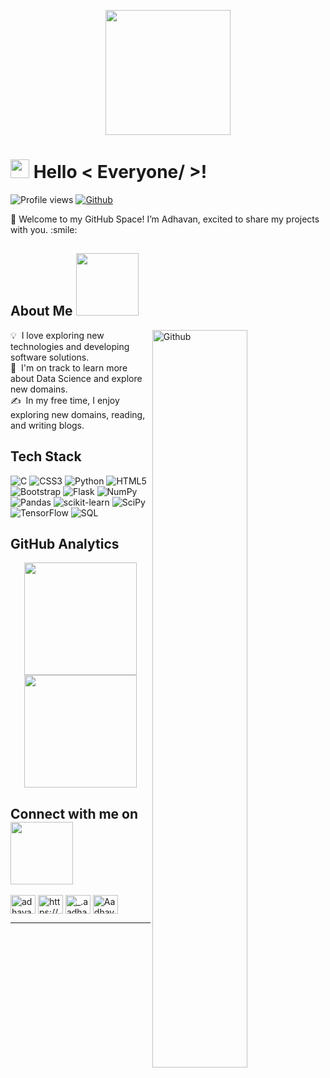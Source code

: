 <p align="center">
    <img width="200" src="https://i.pinimg.com/736x/04/e3/ee/04e3ee2223fb45687bbaeaab638dc1ed.jpg">
</p>

<h1>  <img src = "https://raw.githubusercontent.com/MartinHeinz/MartinHeinz/master/wave.gif" width = 30px> Hello < Everyone/ >! </h1>
<p align='center'>
</p>


![Profile views](https://visitor-badge.glitch.me/badge?page_id=AdhavanHero.AdhavanHero)
[![Github](https://img.shields.io/github/followers/AdhavanHero?label=Follow&style=social)](https://github.com/AdhavanHero)

<div size='20px'> 🚀 Welcome to my GitHub Space! I’m Adhavan, excited to share my projects with you. :smile: 
</div>

<h2> About Me <img src = "https://media0.giphy.com/media/KDDpcKigbfFpnejZs6/giphy.gif?cid=ecf05e47oy6f4zjs8g1qoiystc56cu7r9tb8a1fe76e05oty&rid=giphy.gif" width = 100px></h2>

<img width="55%" align="right" alt="Github" src="https://raw.githubusercontent.com/onimur/.github/master/.resources/git-header.svg" />

💡 &nbsp;I love exploring new technologies and developing software solutions.\
🌱 &nbsp;I'm on track to learn more about Data Science and explore new domains.\
✍️ &nbsp;In my free time, I enjoy exploring new domains, reading, and writing blogs.



<h2>Tech Stack</h2>

![C](https://img.shields.io/badge/c-%2300599C.svg?style=for-the-badge&logo=c&logoColor=white) ![CSS3](https://img.shields.io/badge/css3-%231572B6.svg?style=for-the-badge&logo=css3&logoColor=white) ![Python](https://img.shields.io/badge/python-3670A0?style=for-the-badge&logo=python&logoColor=ffdd54) ![HTML5](https://img.shields.io/badge/html5-%23E34F26.svg?style=for-the-badge&logo=html5&logoColor=white) ![Bootstrap](https://img.shields.io/badge/bootstrap-%23563D7C.svg?style=for-the-badge&logo=bootstrap&logoColor=white) ![Flask](https://img.shields.io/badge/flask-%23000.svg?style=for-the-badge&logo=flask&logoColor=white) ![NumPy](https://img.shields.io/badge/numpy-%23013243.svg?style=for-the-badge&logo=numpy&logoColor=white) ![Pandas](https://img.shields.io/badge/pandas-%23150458.svg?style=for-the-badge&logo=pandas&logoColor=white) ![scikit-learn](https://img.shields.io/badge/scikit--learn-%23F7931E.svg?style=for-the-badge&logo=scikit-learn&logoColor=white) ![SciPy](https://img.shields.io/badge/SciPy-%230C55A5.svg?style=for-the-badge&logo=scipy&logoColor=%white) ![TensorFlow](https://img.shields.io/badge/TensorFlow-%23FF6F00.svg?style=for-the-badge&logo=TensorFlow&logoColor=white) ![SQL](https://img.shields.io/badge/SQL-307998?style=for-the-badge&logo=sql&logoColor=white)


<h2>GitHub Analytics</h2>

<p align="center">
<a href="https://github.com/AdhavanHero">
  <img height="180em" src="https://github-readme-stats-eight-theta.vercel.app/api?username=AdhavanHero&show_icons=true&theme=algolia&include_all_commits=true&count_private=true"/>
  <img height="180em" src="https://github-readme-stats-eight-theta.vercel.app/api/top-langs/?username=Adhavanhero&layout=compact&langs_count=8&theme=algolia"/>
</a>
</p>

<h2> Connect with me on <img src='https://raw.githubusercontent.com/ShahriarShafin/ShahriarShafin/main/Assets/handshake.gif' width="100px"> </h2>

<p align="left">
<a href="https://twitter.com/adhavanadhava11" target="blank"><img align="center" src="https://raw.githubusercontent.com/rahuldkjain/github-profile-readme-generator/master/src/images/icons/Social/twitter.svg" alt="adhavanadhava11" height="30" width="40" /></a>
<a href="https://linkedin.com/in/https://www.linkedin.com/in/adhavan-ponram-3377671ab/" target="blank"><img align="center" src="https://raw.githubusercontent.com/rahuldkjain/github-profile-readme-generator/master/src/images/icons/Social/linked-in-alt.svg" alt="https://www.linkedin.com/in/adhavan-ponram-3377671ab/" height="30" width="40" /></a>
<a href="https://instagram.com/_.aadhavan_" target="blank"><img align="center" src="https://raw.githubusercontent.com/rahuldkjain/github-profile-readme-generator/master/src/images/icons/Social/instagram.svg" alt="_.aadhavan_" height="30" width="40" /></a>
<a href="https://discord.gg/Aadhavan#7838" target="blank"><img align="center" src="https://raw.githubusercontent.com/rahuldkjain/github-profile-readme-generator/master/src/images/icons/Social/discord.svg" alt="Aadhavan#7838" height="30" width="40" /></a>
</p>




</p>

-----


